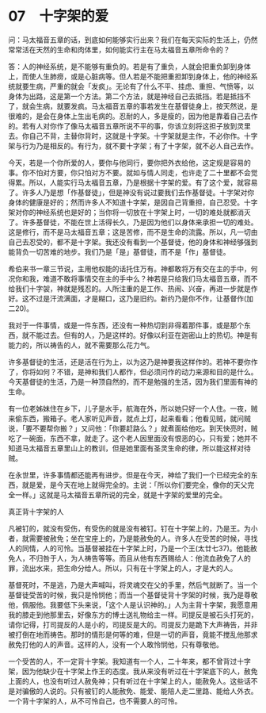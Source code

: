 # 07　十字架的爱


问：马太福音五章的话，到底如何能够实行出来？我们在每天实际的生活上，仍然常常活在天然的生命和肉体里，如何能实行主在马太福音五章所命令的？

答：人的神经系统，是不能够有重负的。若是有了重负，人就会把重负卸到身体上，而使人生肺痨，或是心脏病等。但人若是不能把重担卸到身体上，他的神经系统就要生病，严重的就会「发疯」。无论有了什么不平、挂虑、重担、气愤等，以身体为出路，这是第一个方法。第二个方法，就是神经自己去抵挡。若是抵挡不了，就会生病，就要发疯。马太福音五章的事若发生在基督徒身上，按天然说，是很难的，是会在身体上生出毛病的。忍耐的人，多是瘦的，因为他是靠着自己去作的。若有人对你作了像马太福音五章所说不平的事，你该立刻将这担子放到灵里去。你自己不背，主替你背时，这就是十字架。十字架就是主作，不必你作。十字架与行为乃是相反的。有行为，就不要十字架；有了十字架，就不必人自己去作。

今天，若是一个你所爱的人，要你与他同行，要你把外衣给他，这定规是容易的事。你不怕对方要，你只怕对方不要。就如与情人同走，也许走了二十里都不会觉得累。所以，人能实行马太福音五章，乃是根据十字架的爱。有了这个爱，就容易了。许多人乃是想「作基督徒」，但是神没有说过要我们去作基督徒。十字架对你身体的健康是好的；然而许多人不知道十字架，是因自己背重担，自己忍受。十字架对你的神经系统也是好的；当你将一切放在十字架上时，一切的难处就都消灭了。许多基督徒，不能在世上活得长久，乃是因为他们以身体来承担一切的难处。这是修行，而不是马太福音五章；这是苦修，而不是生命的流露。所以，凡一切由自己去忍受的，都不是十字架。我还没有看到一个基督徒，他的身体和神经够强到能背负一切苦难的地步。我们乃是「是」基督徒，而不是「作」基督徒。

希伯来书一章三节说，主用他权能的话托住万有。神都敢将万有交在主的手中，何况你和我，难道不敢将事情交在主的手中么？神若是只给我们马太福音五章，而不给我们十字袈，神就是残忍的。人所注重的是工作、热闹、兴奋，再进一步就是作好。这不过是汗流满面，才是糊口，这乃是旧约。新约乃是你不作，让基督作(加二20)。

我对于一件事情，或是一件东西，还没有一种热切到非得着那件事，或是那个东西，就不能过去。但有的人，乃是这样的。好像以利亚在迦密山上的热切。神是有能力的，所以祷告的人，就不需要那么花力气。

许多基督徒的生活，还是活在行为上，以为这乃是神要我这样作的。若神不要你作了，你将如何？不错，是神和我们人都作，但必须问作的动力来源和目的是什么。今天基督徒的生活，乃是一种顶自然的，而不是勉强的生活，因为我们里面有神的生命。

有一位老姊妹住在乡下，儿子是水手，航海在外，所以她只好一个人住。一夜，贼来偷东西，搬箱子。老人家听见声音，就点上灯，起来看看；他看见贼，就问贼说，「要不要帮你搬？」又问他：「你要赶路么？」就煮面给他吃。到天快亮时，贼吃了一碗面，东西不拿，就走了。这个老人因里面没有恨恶的心，只有爱；她并不知道马太福音五章里山上的教训，但是她里面有圣灵生命的律，所以能这样对待贼。

在永世里，许多事情都还能再有进步。但是在今天，神给了我们一个已经完全的东西，就是爱，是今天在地上就得完全的。主说：「所以你们要完全，像你的天父完全一样。」这就是马太福音五章所说的完全，就是十字架的爱里的完全。

真正背十字架的人

凡被钉的，就没有受伤，有受伤的就是没有被钉。钉在十字架上的，乃是王。为小者，就需要被赦免；坐在宝座上的，乃是能赦免的人。许多人在受苦的时候，寻找人的同情，人的可怜。当基督被挂在十字架上时，乃是一个王(太廿七37)。他能赦免人，不归咎于人，为人祷告等等。而且从他有东西赐给人：他流血赦免了人的罪，流出水来，把生命分给人。所以，只有在十字架上的人，才是大的人。

基督死时，不是逃，乃是大声喊叫，将灵魂交在父的手里，然后气就断了。当一个基督徒受苦的时候，我只是怜悯他；而当一个基督徒背十字架的时候，我乃是尊敬他，佩服他。我要低下头来说，「这个人是认识神的。」人为主背十字架，我愿意用我的膝走到他那里去，好像东方的博士送礼物给主一样。司提反是被石头打死的，请你记得，打司提反的人是小的，司提反是大的。司提反力是跪下大声祷告，并非被打倒在地而祷告。那时的情形是何等的难，但是一切的声音，竟能不搅乱他那求赦免打他的人的声音。这样的人，没有一个人敢怜悯他，只有尊敬他。

一个受苦的人，不一定背十字架。我知道有一个人，二十年来，都不曾背过十字架，因为他缺少在十字架上作王的态度。我从来没有听过在十字架底下的人，赦免上面的人，也没有听过人赦免神；只有听过在十字架上的人，能赦免人。这些话不是对骗傲的人说的。只有被钉的人能赦免、能爱、能陪人走二里路、能给人外衣。一个背十字架的人，从不可怜自己，也不需要人的可怜。

